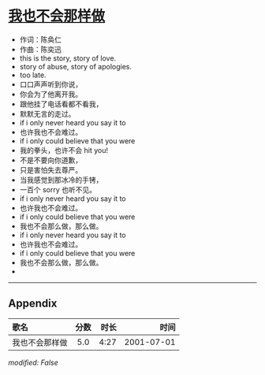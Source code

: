 # [我也不会那样做](https://music.163.com/song?id=67361)

* 作词：陈奂仁
* 作曲：陈奕迅
* this is the story, story of love.
* story of abuse, story of apologies.
* too late.
* 口口声声听到你说，
* 你会为了他离开我。
* 跟他挂了电话看都不看我，
* 默默无言的走过。
* if i only never heard you say it to
* 也许我也不会难过。
* if i only could believe that you were
* 我的拳头，也许不会 hit you!
* 不是不要向你道歉，
* 只是害怕失去尊严。
* 当我感觉到那冰冷的手铐，
* 一百个 sorry 也听不见。
* if i only never heard you say it to
* 也许我也不会难过。
* if i only could believe that you were
* 我也不会那么做，那么做。
* if i only never heard you say it to
* 也许我也不会难过。
* if i only could believe that you were
* 我也不会那么做，那么做。
* 


---

## Appendix

|歌名|分数|时长|时间|
|:---|:---:|---:|---:|
|我也不会那样做|5.0|4:27|2001-07-01

*modified: False*